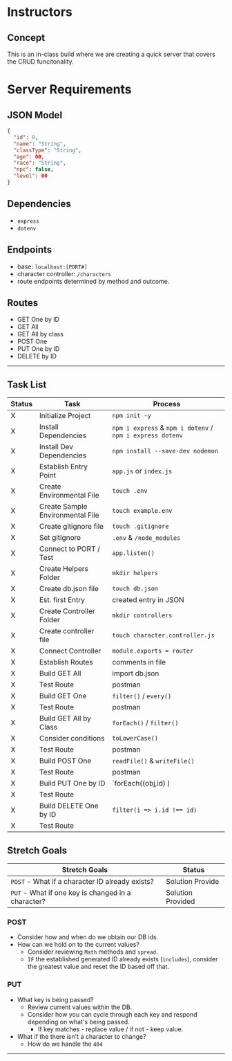 # Instructors

## Concept

This is an in-class build where we are creating a quick server that covers the CRUD funcitonality.

# Server Requirements

## JSON Model

```json
{
  "id": 0,
  "name": "String",
  "classType": "String",
  "age": 00,
  "race": "String",
  "npc": false,
  "level": 00
}
```

## Dependencies

- `express`
- `dotenv`

## Endpoints

- base: `localhost:[PORT#]`
- character controller: `/characters`
- route endpoints determined by method and outcome.

## Routes

- GET One by ID
- GET All
- GET All by class
- POST One
- PUT One by ID
- DELETE by ID

---

## Task List

| Status | Task                             | Process                                                   |
| ------ | -------------------------------- | --------------------------------------------------------- |
| X      | Initialize Project               | `npm init -y`                                             |
| X      | Install Dependencies             | `npm i express` & `npm i dotenv` / `npm i express dotenv` |
| X      | Install Dev Dependencies         | `npm install --save-dev nodemon`                          |
| X      | Establish Entry Point            | `app.js` or `index.js`                                    |
| X      | Create Environmental File        | `touch .env`                                              |
| X      | Create Sample Environmental File | `touch example.env`                                       |
| X      | Create gitignore file            | `touch .gitignore`                                        |
| X      | Set gitignore                    | `.env` & `/node_modules`                                  |
| X      | Connect to PORT / Test           | `app.listen()`                                            |
| X      | Create Helpers Folder            | `mkdir helpers`                                           |
| X      | Create db.json file              | `touch db.json`                                           |
| X      | Est. first Entry                 | created entry in JSON                                     |
| X      | Create Controller Folder         | `mkdir controllers`                                       |
| X      | Create controller file           | `touch character.controller.js`                           |
| X      | Connect Controller               | `module.exports = router`                                 |
| X      | Establish Routes                 | comments in file                                          |
| X      | Build GET All                    | import db.json                                            |
| X      | Test Route                       | postman                                                   |
| X      | Build GET One                    | `filter()` / `every()`                                    |
| X      | Test Route                       | postman                                                   |
| X      | Build GET All by Class           | `forEach()` / `filter()`                                  |
| X      | Consider conditions              | `toLowerCase()`                                           |
| X      | Test Route                       | postman                                                   |
| X      | Build POST One                   | `readFile()` & `writeFile()`                              |
| X      | Test Route                       | postman                                                   |
| X      | Build PUT One by ID              | `forEach((obj,id) )                                       |
| X      | Test Route                       |                                                           |
| X      | Build DELETE One by ID           | `filter(i => i.id !== id)`                                |
| X      | Test Route                       |                                                           |

## Stretch Goals

| Stretch Goals                                      | Status            |
| -------------------------------------------------- | ----------------- |
| `POST` - What if a character ID already exists?    | Solution Provide  |
| `PUT` - What if one key is changed in a character? | Solution Provided |

### POST

- Consider how and when do we obtain our DB ids.
- How can we hold on to the current values?
  - Consider reviewing `Math` methods and `spread`.
  - `IF` the established generated ID already exists (`includes`), consider the greatest value and reset the ID based off that.

### PUT

- What key is being passed?
  - Review current values within the DB.
  - Consider how you can cycle through each key and respond depending on what's being passed.
    - If key matches - replace value / if not - keep value.
- What if the there isn't a character to change?
  - How do we handle the `404`

---
